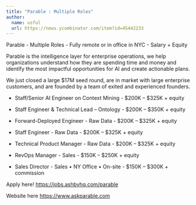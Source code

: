 ```yaml
---
title: "Parable : Multiple Roles"
author:
  name: usful
  url: https://news.ycombinator.com/item?id=45442233
---
```

Parable - Multiple Roles - Fully remote or in office in NYC - Salary + Equity

Parable is the intelligence layer for enterprise operations, we help organizations understand how they are spending time and money and identify the most impactful opportunities for AI and create actionable plans.

We just closed a large $17M seed round, are in market with large enterprise customers, and are founded by a team of exited and experienced founders.

- Staff&#x2F;Senior AI Engineer on Context Mining - $200K – $325K + equity

- Staff Engineer &amp; Technical Lead – Ontology - $200K – $350K + equity

- Forward-Deployed Engineer - Raw Data - $200K – $325K + equity

- Staff Engineer - Raw Data - $200K – $325K + equity

- Technical Product Manager - Raw Data - $200K – $325K + equity

- RevOps Manager - Sales - $150K – $250K + equity

- Sales Director - Sales • NY Office • On-site - $150K – $300K + commission

Apply here! <a href="https:&#x2F;&#x2F;jobs.ashbyhq.com&#x2F;parable" rel="nofollow">https:&#x2F;&#x2F;jobs.ashbyhq.com&#x2F;parable</a>

Website here <a href="https:&#x2F;&#x2F;www.askparable.com" rel="nofollow">https:&#x2F;&#x2F;www.askparable.com</a>
<JobApplication />
